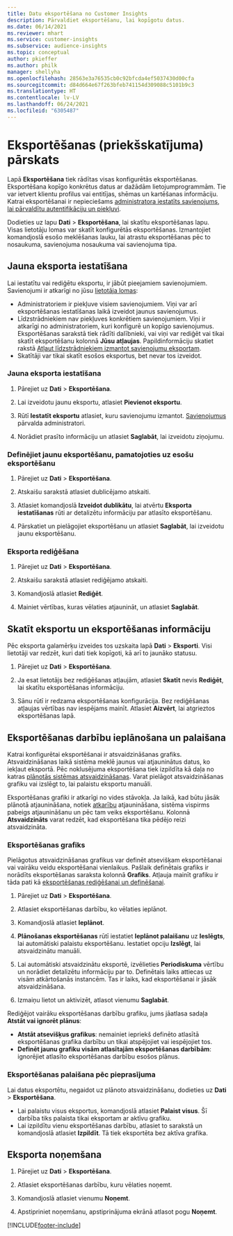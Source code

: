 ```yaml
---
title: Datu eksportēšana no Customer Insights
description: Pārvaldiet eksportēšanu, lai kopīgotu datus.
ms.date: 06/14/2021
ms.reviewer: mhart
ms.service: customer-insights
ms.subservice: audience-insights
ms.topic: conceptual
author: pkieffer
ms.author: philk
manager: shellyha
ms.openlocfilehash: 28563e3a76535cb0c92bfcda4ef5037430d00cfa
ms.sourcegitcommit: d84d664e67f263bfeb741154d309088c5101b9c3
ms.translationtype: HT
ms.contentlocale: lv-LV
ms.lasthandoff: 06/24/2021
ms.locfileid: "6305487"
---
```

# <a name="exports-preview-overview"></a>Eksportēšanas (priekšskatījuma) pārskats

Lapā **Eksportēšana** tiek rādītas visas konfigurētās eksportēšanas. Eksportēšana kopīgo konkrētus datus ar dažādām lietojumprogrammām. Tie var ietvert klientu profilus vai entitījas, shēmas un kartēšanas informāciju. Katrai eksportēšanai ir nepieciešams [administratora iestatīts savienojums, lai pārvaldītu autentifikāciju un piekļuvi](connections.md).

Dodieties uz lapu **Dati** > **Eksportēšana**, lai skatītu eksportēšanas lapu. Visas lietotāju lomas var skatīt konfigurētās eksportēšanas. Izmantojiet komandjoslā esošo meklēšanas lauku, lai atrastu eksportēšanas pēc to nosaukuma, savienojuma nosaukuma vai savienojuma tipa.

## <a name="set-up-a-new-export"></a>Jauna eksporta iestatīšana

Lai iestatītu vai rediģētu eksportu, ir jābūt pieejamiem savienojumiem. Savienojumi ir atkarīgi no jūsu [lietotāja lomas](permissions.md):
- Administratoriem ir piekļuve visiem savienojumiem. Viņi var arī eksportēšanas iestatīšanas laikā izveidot jaunus savienojumus.
- Līdzstrādniekiem nav piekļuves konkrētiem savienojumiem. Viņi ir atkarīgi no administratoriem, kuri konfigurē un kopīgo savienojumus. Eksportēšanas sarakstā tiek rādīti dalībnieki, vai viņi var rediģēt vai tikai skatīt eksportēšanu kolonnā **Jūsu atļaujas**. Papildinformāciju skatiet rakstā [Atļaut līdzstrādniekiem izmantot savienojumu eksportam](connections.md#allow-contributors-to-use-a-connection-for-exports).
- Skatītāji var tikai skatīt esošos eksportus, bet nevar tos izveidot.

### <a name="define-a-new-export"></a>Jauna eksporta iestatīšana

1. Pārejiet uz **Dati** > **Eksportēšana**.

1. Lai izveidotu jaunu eksportu, atlasiet **Pievienot eksportu**.

1. Rūtī **Iestatīt eksportu** atlasiet, kuru savienojumu izmantot. [Savienojumus](connections.md) pārvalda administratori. 

1. Norādiet prasīto informāciju un atlasiet **Saglabāt**, lai izveidotu ziņojumu.

### <a name="define-a-new-export-based-on-an-existing-export"></a>Definējiet jaunu eksportēšanu, pamatojoties uz esošu eksportēšanu

1. Pārejiet uz **Dati** > **Eksportēšana**.

1. Atskaišu sarakstā atlasiet dublicējamo atskaiti.

1. Atlasiet komandjoslā **Izveidot dublikātu**, lai atvērtu **Eksporta iestatīšanas** rūti ar detalizētu informāciju par atlasīto eksportēšanu.

1. Pārskatiet un pielāgojiet eksportēšanu un atlasiet **Saglabāt**, lai izveidotu jaunu eksportēšanu.

### <a name="edit-an-export"></a>Eksporta rediģēšana

1. Pārejiet uz **Dati** > **Eksportēšana**.

1. Atskaišu sarakstā atlasiet rediģējamo atskaiti.

1. Komandjoslā atlasiet **Rediģēt**.

1. Mainiet vērtības, kuras vēlaties atjaunināt, un atlasiet **Saglabāt**.

## <a name="view-exports-and-export-details"></a>Skatīt eksportu un eksportēšanas informāciju

Pēc eksporta galamērķu izveides tos uzskaita lapā **Dati** > **Eksporti**. Visi lietotāji var redzēt, kuri dati tiek kopīgoti, kā arī to jaunāko statusu.

1. Pārejiet uz **Dati** > **Eksportēšana**.

1. Ja esat lietotājs bez rediģēšanas atļaujām, atlasiet **Skatīt** nevis **Rediģēt**, lai skatītu eksportēšanas informāciju.

1. Sānu rūtī ir redzama eksportēšanas konfigurācija. Bez rediģēšanas atļaujas vērtības nav iespējams mainīt. Atlasiet **Aizvērt**, lai atgrieztos eksportēšanas lapā.

## <a name="schedule-and-run-exports"></a>Eksportēšanas darbību ieplānošana un palaišana

Katrai konfigurētai eksportēšanai ir atsvaidzināšanas grafiks. Atsvaidzināšanas laikā sistēma meklē jaunus vai atjauninātus datus, ko iekļaut eksportā. Pēc noklusējuma eksportēšana tiek izpildīta kā daļa no katras [plānotās sistēmas atsvaidzināšanas](system.md#schedule-tab). Varat pielāgot atsvaidzināšanas grafiku vai izslēgt to, lai palaistu eksportu manuāli.

Eksportēšanas grafiki ir atkarīgi no vides stāvokļa. Ja laikā, kad būtu jāsāk plānotā atjaunināšana, notiek [atkarību](system.md#refresh-policies) atjaunināšana, sistēma vispirms pabeigs atjaunināšanu un pēc tam veiks eksportēšanu. Kolonnā **Atsvaidzināts** varat redzēt, kad eksportēšana tika pēdējo reizi atsvaidzināta.

### <a name="schedule-exports"></a>Eksportēšanas grafiks

Pielāgotus atsvaidzināšanas grafikus var definēt atsevišķam eksportēšanai vai vairāku veidu eksportēšanai vienlaikus. Pašlaik definētais grafiks ir norādīts eksportēšanas saraksta kolonnā **Grafiks**. Atļauja mainīt grafiku ir tāda pati kā [eksportēšanas rediģēšanai un definēšanai](export-destinations.md#set-up-a-new-export). 

1. Pārejiet uz **Dati** > **Eksportēšana**.

1. Atlasiet eksportēšanas darbību, ko vēlaties ieplānot.

1. Komandjoslā atlasiet **Ieplānot**.

1. **Plānošanas eksportēšanas** rūtī iestatiet **Ieplānot palaišanu** uz **Ieslēgts**, lai automātiski palaistu eksportēšanu. Iestatiet opciju **Izslēgt**, lai atsvaidzinātu manuāli.

1. Lai automātiski atsvaidzinātu eksportē, izvēlieties **Periodiskuma** vērtību un norādiet detalizētu informāciju par to. Definētais laiks attiecas uz visām atkārtošanās instancēm. Tas ir laiks, kad eksportēšanai ir jāsāk atsvaidzināšana.

1. Izmaiņu lietot un aktivizēt, atlasot vienumu **Saglabāt**.

Rediģējot vairāku eksportēšanas darbību grafiku, jums jāatlasa sadaļa **Atstāt vai ignorēt plānus**:
- **Atstāt atsevišķus grafikus**: nemainiet iepriekš definēto atlasītā eksportēšanas grafika darbību un tikai atspējojiet vai iespējojiet tos.
- **Definēt jaunu grafiku visām atlasītajām eksportēšanas darbībām**: ignorējiet atlasīto eksportēšanas darbību esošos plānus.

### <a name="run-exports-on-demand"></a>Eksportēšanas palaišana pēc pieprasījuma

Lai datus eksportētu, negaidot uz plānoto atsvaidzināšanu, dodieties uz **Dati** > **Eksportēšana**.

- Lai palaistu visus eksportus, komandjoslā atlasiet **Palaist visus**. Šī darbība tiks palaista tikai eksportam ar aktīvu grafiku.
- Lai izpildītu vienu eksportēšanas darbību, atlasiet to sarakstā un komandjoslā atlasiet **Izpildīt**. Tā tiek eksportēta bez aktīva grafika. 

## <a name="remove-an-export"></a>Eksporta noņemšana

1. Pārejiet uz **Dati** > **Eksportēšana**.

1. Atlasiet eksportēšanas darbību, kuru vēlaties noņemt.

1. Komandjoslā atlasiet vienumu **Noņemt**.

1. Apstipriniet noņemšanu, apstiprinājuma ekrānā atlasot pogu **Noņemt**.


[!INCLUDE[footer-include](../includes/footer-banner.md)]
